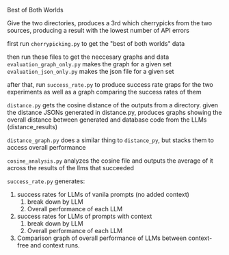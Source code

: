 Best of Both Worlds

Give the two directories, produces a 3rd which cherrypicks from the two sources, producing a result with the lowest number of API errors

first run `cherrypicking.py` to get the "best of both worlds" data

then run these files to get the neccesary graphs and data
`evaluation_graph_only.py` makes the graph for a given set
`evaluation_json_only.py` makes the json file for a given set

after that, run `success_rate.py` to produce success rate graps for the two experiments as well as a graph comparing the success rates of them

`distance.py` gets the cosine distance of the outputs from a directory. given the distance JSONs generated in distance.py, produces graphs showing the overall distance between generated and database code from the LLMs (distance_results)

`distance_graph.py` does a similar thing to `distance_py`, but stacks them to access overall performance

`cosine_analysis.py` analyzes the cosine file and outputs the average of it across the results of the llms that succeeded

`success_rate.py` generates:
1. success rates for LLMs of vanila prompts (no added context)
    1. break down by LLM
    2. Overall performance of each LLM
2. success rates for LLMs of prompts with context
    1. break down by LLM
    2. Overall performance of each LLM
3. Comparison graph of overall performance of LLMs between context-free and context runs.